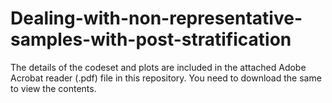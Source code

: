 # Dealing-with-non-representative-samples-with-post-stratification

The details of the codeset and plots are included in the attached Adobe Acrobat reader (.pdf) file in this repository. 
You need to download the same to view the contents.
